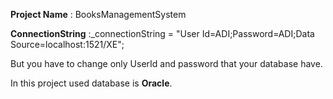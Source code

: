 **Project Name** : BooksManagementSystem

**ConnectionString** :\_connectionString = "User Id=ADI;Password=ADI;Data Source=localhost:1521/XE"; 

But you have to change only UserId and password that your database have.

In this project used database is **Oracle**.

